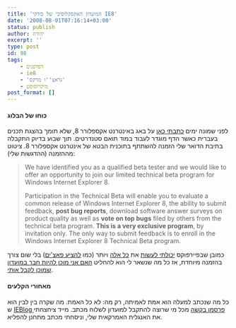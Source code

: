 ```yaml
---
title: 'המועדון האקסקלוסיבי של בודקי IE8'
date: '2008-08-01T07:16:14+03:00'
status: publish
author: יהודה
excerpt: ''
type: post
id: 98
tags:
    - דפדפנים
    - ie8
    - 'גראצ''ו מרקס'
    - מיקרוסופט
post_format: []
---
```

#### כוחו של הבלוג

לפני שמונה ימים [כתבתי כאן](http://yehudab.com/blog/2008/07/directionrtl-%d7%91%d7%90%d7%99%d7%a0%d7%98%d7%a8%d7%a0%d7%98-%d7%90%d7%a7%d7%a1%d7%a4%d7%9c%d7%95%d7%a8%d7%a8-8-%d7%91%d7%98%d7%90-1/) על באג באינטרנט אקספלורר 8, שלא תומך בהצגת תכנים בעברית כאשר הדף מוגדר לעבוד במוד תואם סטנדרטים. תוך שבוע בדיוק התקבלה בתיבת הדואר שלי הזמנה להשתתף בתוכנית הבטא של אינטרנט אקספלורר 8. ציטוט מההזמנה (ההדגשות שלי):

> We have identified you as a qualified beta tester and we would like to offer an opportunity to join our limited technical beta program for Windows Internet Explorer 8.
>
> Participation in the Technical Beta will enable you to evaluate a common release of Windows Internet Explorer 8, the ability to submit feedback, **post bug reports**, download software answer surveys on product quality as well as **vote on top bugs** filed by others from the technical beta program. **This is a very exclusive program**, by invitation only. The only way to submit feedback is to enroll in the Windows Internet Explorer 8 Technical Beta program.

כמובן שבפיירפוקס [יכולתי לעשות](https://bugzilla.mozilla.org/show_bug.cgi?id=423954) את [כל אלה](https://bugzilla.mozilla.org/votes.cgi?action=show_bug&bug_id=364536) ויותר (כמו [להציע פאצ'ים](https://bugzilla.mozilla.org/show_bug.cgi?id=434360)) בלי שום צורך בהזמנה מיוחדת, אז כל מה שנשאר לי הוא להחליט [האם אני מוכן להיות חבר במועדון שמוכן לקבל אותי](http://www.whatquote.com/quotes/Groucho-Marx/888-I-refuse-to-join-any.htm).

#### מאחורי הקלעים

כל מה שנכתב למעלה הוא אמת לאמיתה, רק מה: לא כל האמת. מה שקרה בין לבין הוא ש [IEBlog פרסמו בקשה](http://blogs.msdn.com/ie/archive/2008/07/30/wanted-ie8-beta-testers.aspx) מכל מי שרוצה להתקבל למועדון לשלוח מכתב. מייד ציחצחתי את האנגלית האמרקאית שלי, וניסחתי מכתב מתחנן להפליא.
